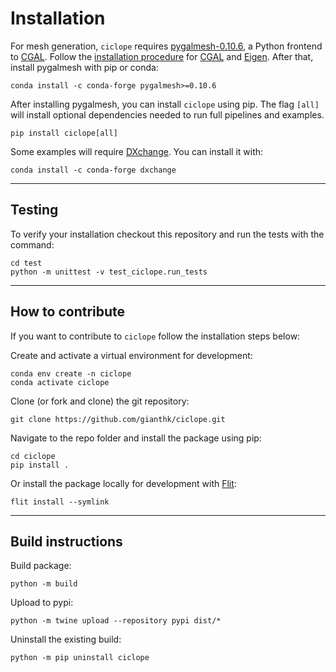 # Installation
For mesh generation, `ciclope` requires [pygalmesh-0.10.6](https://github.com/meshpro/pygalmesh), a Python frontend to [CGAL](https://www.cgal.org/).
Follow the [installation procedure](https://github.com/meshpro/pygalmesh#installation) for [CGAL](https://www.cgal.org/) and [Eigen](http://eigen.tuxfamily.org/index.php?title=Main_Page).
After that, install pygalmesh with pip or conda:
```commandline
conda install -c conda-forge pygalmesh>=0.10.6
```
After installing pygalmesh, you can install `ciclope` using pip. The flag `[all]` will install optional dependencies needed to run full pipelines and examples.
```commandline
pip install ciclope[all]
```

Some examples will require [DXchange](https://dxchange.readthedocs.io/en/latest/index.html). You can install it with:
```shell
conda install -c conda-forge dxchange
```
---
## Testing
To verify your installation checkout this repository and run the tests with the command:
```commandline
cd test
python -m unittest -v test_ciclope.run_tests
```
---
## How to contribute
If you want to contribute to `ciclope` follow the installation steps below:

Create and activate a virtual environment for development:
```shell
conda env create -n ciclope
conda activate ciclope
```
Clone (or fork and clone) the git repository:
```shell
git clone https://github.com/gianthk/ciclope.git
```
Navigate to the repo folder and install the package using pip:
```shell
cd ciclope
pip install .
```
Or install the package locally for development with [Flit](https://flit.pypa.io/en/latest/index.html):
```shell
flit install --symlink
```
---
## Build instructions
Build package:
```shell
python -m build
```
Upload to pypi:
```shell
python -m twine upload --repository pypi dist/*
```
Uninstall the existing build:
```shell
python -m pip uninstall ciclope
```